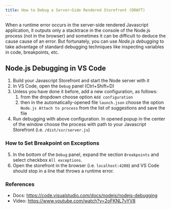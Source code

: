 ```yaml
---
title: How to Debug a Server–Side Rendered Storefront (DRAFT)
---
```


When a runtime error occurs in the server-side rendered Javascript application, it outputs only a stacktrace in the console of the Node.js process (not in the browser) and sometimes it can be difficult to deduce the cause cause of an error. But fortunately, you can use *Node.js debugging* to take advantage of standard debugging techniques like inspecting variables in code, breakpoints, etc.

## Node.js Debugging in VS Code

1. Build your Javascript Storefront and start the Node server with it
2. In VS Code, open the `Debug` panel (Ctrl+Shift+D)
3. Unless you have done it before, add a new configuration, as follows:
   1. from the dropdown choose option `Add configuration`
   2. then in the automatically-opened file `launch.json` choose the option `Node.js Attach to process` from the list of suggestions and save the file
4. Run debugging with above configuration. In opened popup in the center of the window choose the process with path to your Javascript Storefront (i.e. `/dist/ssr/server.js`)

### How to Set Breakpoint on Exceptions

5. In the bottom of the `Debug` panel, expand the section `Breakpoints` and select checkbox `All exceptions`.
6. Open the storefront in the browser (i.e. `localhost:4200`) and VS Code should stop in a line that throws a runtime error.

### References

- Docs: https://code.visualstudio.com/docs/nodejs/nodejs-debugging
- Video: https://www.youtube.com/watch?v=2oFKNL7vYV8

